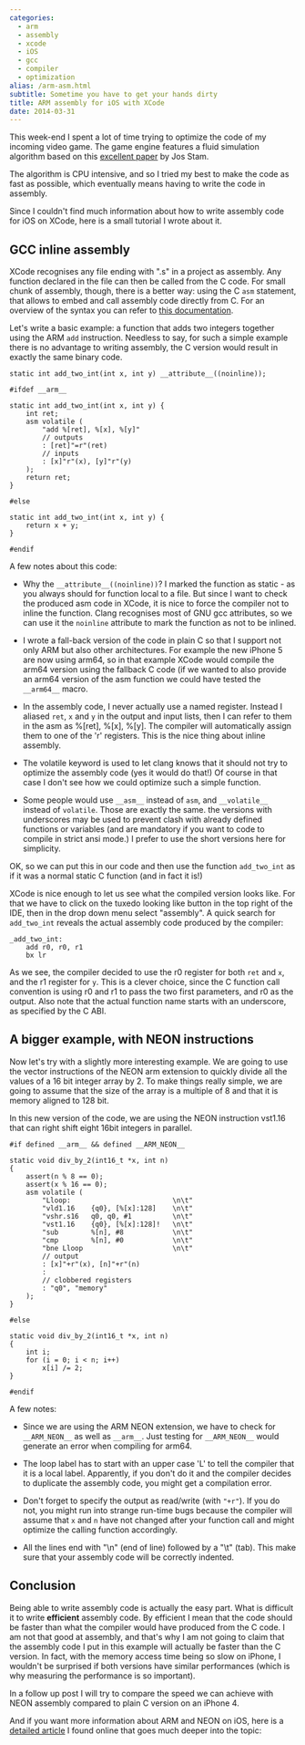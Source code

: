 ```yaml
---
categories:
  - arm
  - assembly
  - xcode
  - iOS
  - gcc
  - compiler
  - optimization
alias: /arm-asm.html
subtitle: Sometime you have to get your hands dirty
title: ARM assembly for iOS with XCode
date: 2014-03-31
---
```



This week-end I spent a lot of time trying to optimize the code of my incoming
video game.  The game engine features a fluid simulation algorithm based on
this [excellent paper][gdc03] by Jos Stam.

The algorithm is CPU intensive, and so I tried my best to make the code as fast
as possible, which eventually means having to write the code in assembly.

Since I couldn't find much information about how to write assembly code for iOS
on XCode, here is a small tutorial I wrote about it.

## GCC inline assembly

XCode recognises any file ending with ".s" in a project as assembly.  Any
function declared in the file can then be called from the C code.  For small
chunk of assembly, though, there is a better way: using the C `asm` statement,
that allows to embed and call assembly code directly from C.  For an overview
of the syntax you can refer to [this documentation][arm-gcc-asm-cookbook].

Let's write a basic example: a function that adds two integers together using
the ARM `add` instruction.  Needless to say, for such a simple example there is
no advantage to writing assembly, the C version would result in exactly the
same binary code.

    static int add_two_int(int x, int y) __attribute__((noinline));

    #ifdef __arm__

    static int add_two_int(int x, int y) {
        int ret;
        asm volatile (
            "add %[ret], %[x], %[y]"
            // outputs
            : [ret]"=r"(ret)
            // inputs
            : [x]"r"(x), [y]"r"(y)
        );
        return ret;
    }

    #else

    static int add_two_int(int x, int y) {
        return x + y;
    }

    #endif

A few notes about this code:

- Why the `__attribute__((noinline))`?  I marked the function as static - as
  you always should for function local to a file.  But since I want to check
  the produced asm code in XCode, it is nice to force the compiler not to
  inline the function.  Clang recognises most of GNU gcc attributes, so we can
  use it the `noinline` attribute to mark the function as not to be inlined.

- I wrote a fall-back version of the code in plain C so that I support not only
  ARM but also other architectures.  For example the new iPhone 5 are now using
  arm64, so in that example XCode would compile the arm64 version using the
  fallback C code (if we wanted to also provide an arm64 version of the asm
  function we could have tested the `__arm64__` macro.

- In the assembly code, I never actually use a named register.  Instead I
  aliased `ret`, `x` and `y` in the output and input lists, then I can refer to
  them in the asm as %[ret], %[x], %[y].  The compiler will automatically
  assign them to one of the 'r' registers.  This is the nice thing about inline
  assembly.

- The volatile keyword is used to let clang knows that it should not try to
  optimize the assembly code (yes it would do that!)  Of course in that case I
  don't see how we could optimize such a simple function.

- Some people would use `__asm__` instead of `asm`, and `__volatile__` instead
  of `volatile`.  Those are exactly the same. the versions with underscores may
  be used to prevent clash with already defined functions or variables (and are
  mandatory if you want to code to compile in strict ansi mode.)  I prefer to
  use the short versions here for simplicity.

OK, so we can put this in our code and then use the function `add_two_int` as
if it was a normal static C function (and in fact it is!)

XCode is nice enough to let us see what the compiled version looks like.  For
that we have to click on the tuxedo looking like button in the top right of the
IDE, then in the drop down menu select "assembly".  A quick search for
`add_two_int` reveals the actual assembly code produced by the compiler:

    _add_two_int:
        add r0, r0, r1
        bx lr

As we see, the compiler decided to use the r0 register for both `ret` and `x`,
and the r1 register for `y`.  This is a clever choice, since the C function
call convention is using r0 and r1 to pass the two first parameters, and r0 as
the output.  Also note that the actual function name starts with an underscore,
as specified by the C ABI.

## A bigger example, with NEON instructions

Now let's try with a slightly more interesting example.  We are going to use
the vector instructions of the NEON arm extension to quickly divide all the
values of a 16 bit integer array by 2.  To make things really simple, we are
going to assume that the size of the array is a multiple of 8 and that it is
memory aligned to 128 bit.

In this new version of the code, we are using the NEON instruction vst1.16 that
can right shift eight 16bit integers in parallel.

    #if defined __arm__ && defined __ARM_NEON__

    static void div_by_2(int16_t *x, int n)
    {
        assert(n % 8 == 0);
        assert(x % 16 == 0);
        asm volatile (
            "Lloop:                         \n\t"
            "vld1.16    {q0}, [%[x]:128]    \n\t"
            "vshr.s16   q0, q0, #1          \n\t"
            "vst1.16    {q0}, [%[x]:128]!   \n\t"
            "sub        %[n], #8            \n\t"
            "cmp        %[n], #0            \n\t"
            "bne Lloop                      \n\t"
            // output
            : [x]"+r"(x), [n]"+r"(n)
            :
            // clobbered registers
            : "q0", "memory"
        );
    }

    #else

    static void div_by_2(int16_t *x, int n)
    {
        int i;
        for (i = 0; i < n; i++)
            x[i] /= 2;
    }

    #endif

A few notes:

- Since we are using the ARM NEON extension, we have to check for
  `__ARM_NEON__` as well as `__arm__`.  Just testing for `__ARM_NEON__` would
  generate an error when compiling for arm64.

- The loop label has to start with an upper case 'L' to tell the compiler that
  it is a local label.  Apparently, if you don't do it and the compiler decides
  to duplicate the assembly code, you might get a compilation error.

- Don't forget to specify the output as read/write (with `"+r"`).  If you do
  not, you might run into strange run-time bugs because the compiler will
  assume that `x` and `n` have not changed after your function call and might
  optimize the calling function accordingly.

- All the lines end with "\n" (end of line) followed by a "\t" (tab).  This
  make sure that your assembly code will be correctly indented.

## Conclusion

Being able to write assembly code is actually the easy part.  What is difficult
it to write **efficient** assembly code.  By efficient I mean that the code
should be faster than what the compiler would have produced from the C code.  I
am not that good at assembly, and that's why I am not going to claim that the
assembly code I put in this example will actually be faster than the C version.
In fact, with the memory access time being so slow on iPhone, I wouldn't be
surprised if both versions have similar performances (which is why measuring
the performance is so important).

In a follow up post I will try to compare the speed we can achieve with NEON
assembly compared to plain C version on an iPhone 4.

And if you want more information about ARM and NEON on iOS, here is a [detailed
article][shervinemami] I found online that goes much deeper into the topic:



[gdc03]: http://www.intpowertechcorp.com/GDC03.pdf
[arm-gcc-asm-cookbook]: http://www.ethernut.de/en/documents/arm-inline-asm.html
[shervinemami]: http://shervinemami.info/armAssembly.html
